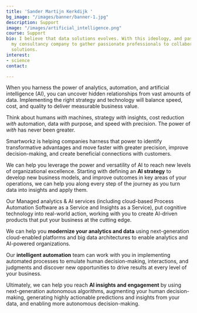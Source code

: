 ```yaml
---
title: 'Sander Martijn Kerkdijk '
bg_image: "/images/banner/banner-1.jpg"
description: Support
image: "/images/artificial_intelligence.png"
course: Support
bio: I believe that data solutions evolves. With this ideology, and passion, I started
  my consultancy company to gather passionate professionals to collaborate on innovative
  solutions.
interest:
- science
contact: 

---
```

When you harness the power of analytics, automation, and artificial intelligence (AI), you can uncover hidden relationships from vast amounts of data. Implementing the right strategy and technology will balance speed, cost, and quality to deliver measurable business value.

Think about humans _with_ machines, strategy _with_ insights, cost reduction _with_ automation, data _with_ purpose, and speed with precision. The power of _with_ has never been greater. 

Smartworkz is helping companies harness that power to identify transformative advantages and move faster with greater precision, improve decision-making, and create beneficial connections with customers.

We can help you leverage the power and versatility of AI to reach new levels of organizational excellence. Starting with defining an **AI strategy** to develop new business models, and improve outcomes in key areas of your operations, we can help you along every step of the journey as you turn data into insights and apply them.

Our Managed analytics & AI services (including cloud-based Process Automation Software as a Service and Insights as a Service), put cognitive technology into real-world action, working with you to create AI-driven products that put your business at the cutting edge.

We can help you **modernize your analytics and data** using next-generation cloud-enabled platforms and big data architectures to enable analytics and AI-powered organizations.

Our **intelligent automation** team can work with you in implementing automated processes to emulate human decision-making, interactions, and judgments and discover new opportunities to drive results at every level of your business.

Ultimately, we can help you reach **AI insights and engagement** by using next-generation autonomous algorithms, augmenting your human decision-making, generating highly actionable predictions and insights from your data, and enabling more autonomous decision-making.